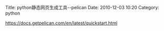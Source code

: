 Title: python静态网页生成工具--pelican
Date: 2010-12-03 10:20
Category: python

https://docs.getpelican.com/en/latest/quickstart.html